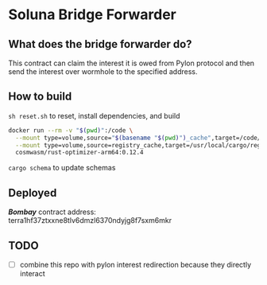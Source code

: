# Soluna Bridge Forwarder

## What does the bridge forwarder do?
This contract can claim the interest it is owed from Pylon protocol and then send the interest over wormhole to the specified address. 

## How to build
`sh reset.sh` to reset, install dependencies, and build

```sh
docker run --rm -v "$(pwd)":/code \
  --mount type=volume,source="$(basename "$(pwd)")_cache",target=/code/target \
  --mount type=volume,source=registry_cache,target=/usr/local/cargo/registry \
  cosmwasm/rust-optimizer-arm64:0.12.4
```

`cargo schema` to update schemas


## Deployed
***Bombay***
contract address: terra1hf37ztxxne8tlv6dmzl6370ndyjg8f7sxm6mkr

## TODO
- [ ] combine this repo with pylon interest redirection because they directly interact